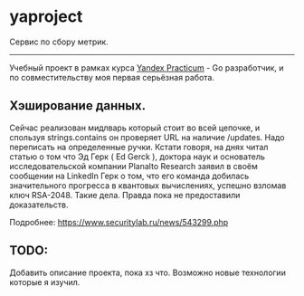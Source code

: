 # yaproject

Сервис по сбору метрик.

---

Учебный проект в рамках курса [Yandex Practicum](https://practicum.yandex.ru/) - Go разработчик, и по совместительству моя первая серьёзная работа. 

## Хэширование данных.

Сейчас реализован мидлварь который стоит во всей цепочке, и спользуя strings.contains он проверяет URL на наличие /updates. Надо переписать на определенные ручки. 
Кстати говоря, на днях читал статью о том что  Эд Герк ( Ed Gerck ), доктора наук и основатель исследовательской компании Planalto Research заявил в своём сообщении на LinkedIn Герк о том, что его команда добилась значительного прогресса в квантовых вычислениях, успешно взломав ключ RSA-2048. Такие дела. Правда пока не предоставили доказательств. 

Подробнее: https://www.securitylab.ru/news/543299.php

## TODO:

Добавить описание проекта, пока хз что. Возможно новые технологии которые я изучил. 
